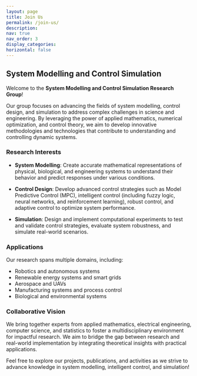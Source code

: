 ```yaml
---
layout: page
title: Join Us
permalink: /join-us/
description: 
nav: true
nav_order: 3
display_categories: 
horizontal: false
---
```


<h2>System Modelling and Control Simulation</h2>

Welcome to the **System Modelling and Control Simulation Research Group**!

Our group focuses on advancing the fields of system modelling, control design, and simulation to address complex challenges in science and engineering. By leveraging the power of applied mathematics, numerical optimization, and control theory, we aim to develop innovative methodologies and technologies that contribute to understanding and controlling dynamic systems.

<h3>Research Interests</h3>

* **System Modelling**: Create accurate mathematical representations of physical, biological, and engineering systems to understand their behavior and predict responses under various conditions.

* **Control Design**: Develop advanced control strategies such as Model Predictive Control (MPC), intelligent control (including fuzzy logic, neural networks, and reinforcement learning), robust control, and adaptive control to optimize system performance.

* **Simulation**: Design and implement computational experiments to test and validate control strategies, evaluate system robustness, and simulate real-world scenarios.

<h3>Applications</h3>
Our research spans multiple domains, including:

* Robotics and autonomous systems
* Renewable energy systems and smart grids
* Aerospace and UAVs
* Manufacturing systems and process control
* Biological and environmental systems

<h3>Collaborative Vision</h3>

We bring together experts from applied mathematics, electrical engineering, computer science, and statistics to foster a multidisciplinary environment for impactful research. We aim to bridge the gap between research and real-world implementation by integrating theoretical insights with practical applications.

Feel free to explore our projects, publications, and activities as we strive to advance knowledge in system modelling, intelligent control, and simulation!


